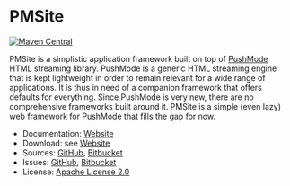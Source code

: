 # PMSite #

[![Maven Central](https://img.shields.io/maven-central/v/com.machinezoo.pmsite/pmsite)](https://search.maven.org/artifact/com.machinezoo.pmsite/pmsite)

PMSite is a simplistic application framework built on top of [PushMode](https://pushmode.machinezoo.com/) HTML streaming library. PushMode is a generic HTML streaming engine that is kept lightweight in order to remain relevant for a wide range of applications. It is thus in need of a companion framework that offers defaults for everything. Since PushMode is very new, there are no comprehensive frameworks built around it. PMSite is a simple (even lazy) web framework for PushMode that fills the gap for now.

* Documentation: [Website](https://pmsite.machinezoo.com/)
* Download: see [Website](https://pmsite.machinezoo.com/)
* Sources: [GitHub](https://github.com/robertvazan/pmsite), [Bitbucket](https://bitbucket.org/robertvazan/pmsite)
* Issues: [GitHub](https://github.com/robertvazan/pmsite/issues), [Bitbucket](https://bitbucket.org/robertvazan/pmsite/issues)
* License: [Apache License 2.0](LICENSE)

